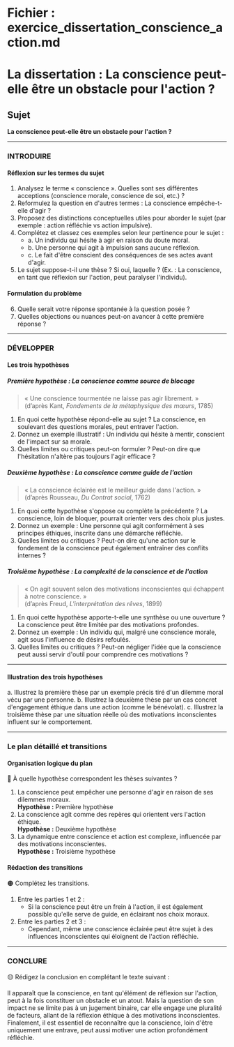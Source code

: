 # Fichier : exercice_dissertation_conscience_action.md

# La dissertation : La conscience peut-elle être un obstacle pour l'action ?

## Sujet
**La conscience peut-elle être un obstacle pour l'action ?**

---

### INTRODUIRE

#### Réflexion sur les termes du sujet

1. Analysez le terme « conscience ». Quelles sont ses différentes acceptions (conscience morale, conscience de soi, etc.) ?
2. Reformulez la question en d'autres termes : La conscience empêche-t-elle d'agir ? 
3. Proposez des distinctions conceptuelles utiles pour aborder le sujet (par exemple : action réfléchie vs action impulsive).
4. Complétez et classez ces exemples selon leur pertinence pour le sujet :
   - a. Un individu qui hésite à agir en raison du doute moral.
   - b. Une personne qui agit à impulsion sans aucune réflexion.
   - c. Le fait d'être conscient des conséquences de ses actes avant d'agir.
5. Le sujet suppose-t-il une thèse ? Si oui, laquelle ? (Ex. : La conscience, en tant que réflexion sur l'action, peut paralyser l'individu).

#### Formulation du problème

6. Quelle serait votre réponse spontanée à la question posée ?
7. Quelles objections ou nuances peut-on avancer à cette première réponse ?

---

### DÉVELOPPER

#### Les trois hypothèses

##### Première hypothèse : La conscience comme source de blocage

> « Une conscience tourmentée ne laisse pas agir librement. »  
> (d’après Kant, *Fondements de la métaphysique des mœurs*, 1785)

1. En quoi cette hypothèse répond-elle au sujet ? La conscience, en soulevant des questions morales, peut entraver l'action.
2. Donnez un exemple illustratif : Un individu qui hésite à mentir, conscient de l'impact sur sa morale.
3. Quelles limites ou critiques peut-on formuler ? Peut-on dire que l'hésitation n'altère pas toujours l'agir efficace ?

##### Deuxième hypothèse : La conscience comme guide de l'action

> « La conscience éclairée est le meilleur guide dans l'action. »  
> (d’après Rousseau, *Du Contrat social*, 1762)

1. En quoi cette hypothèse s'oppose ou complète la précédente ? La conscience, loin de bloquer, pourrait orienter vers des choix plus justes.
2. Donnez un exemple : Une personne qui agit conformément à ses principes éthiques, inscrite dans une démarche réfléchie.
3. Quelles limites ou critiques ? Peut-on dire qu'une action sur le fondement de la conscience peut également entraîner des conflits internes ?

##### Troisième hypothèse : La complexité de la conscience et de l'action

> « On agit souvent selon des motivations inconscientes qui échappent à notre conscience. »  
> (d’après Freud, *L'interprétation des rêves*, 1899)

1. En quoi cette hypothèse apporte-t-elle une synthèse ou une ouverture ? La conscience peut être limitée par des motivations profondes.
2. Donnez un exemple : Un individu qui, malgré une conscience morale, agit sous l'influence de désirs refoulés.
3. Quelles limites ou critiques ? Peut-on négliger l'idée que la conscience peut aussi servir d'outil pour comprendre ces motivations ?

---

#### Illustration des trois hypothèses

a. Illustrez la première thèse par un exemple précis tiré d'un dilemme moral vécu par une personne.
b. Illustrez la deuxième thèse par un cas concret d'engagement éthique dans une action (comme le bénévolat).
c. Illustrez la troisième thèse par une situation réelle où des motivations inconscientes influent sur le comportement.

---

### Le plan détaillé et transitions

#### Organisation logique du plan

🔴 À quelle hypothèse correspondent les thèses suivantes ?

1. La conscience peut empêcher une personne d'agir en raison de ses dilemmes moraux.  
   **Hypothèse :** Première hypothèse
2. La conscience agit comme des repères qui orientent vers l'action éthique.  
   **Hypothèse :** Deuxième hypothèse
3. La dynamique entre conscience et action est complexe, influencée par des motivations inconscientes.  
   **Hypothèse :** Troisième hypothèse

#### Rédaction des transitions

🟠 Complétez les transitions.

1. Entre les parties 1 et 2 :  
   - Si la conscience peut être un frein à l'action, il est également possible qu'elle serve de guide, en éclairant nos choix moraux.
2. Entre les parties 2 et 3 :  
   - Cependant, même une conscience éclairée peut être sujet à des influences inconscientes qui éloignent de l'action réfléchie.

---

### CONCLURE

🟡 Rédigez la conclusion en complétant le texte suivant :

Il apparaît que la conscience, en tant qu'élément de réflexion sur l'action, peut à la fois constituer un obstacle et un atout. Mais la question de son impact ne se limite pas à un jugement binaire, car elle engage une pluralité de facteurs, allant de la réflexion éthique à des motivations inconscientes. Finalement, il est essentiel de reconnaître que la conscience, loin d'être uniquement une entrave, peut aussi motiver une action profondément réfléchie.
